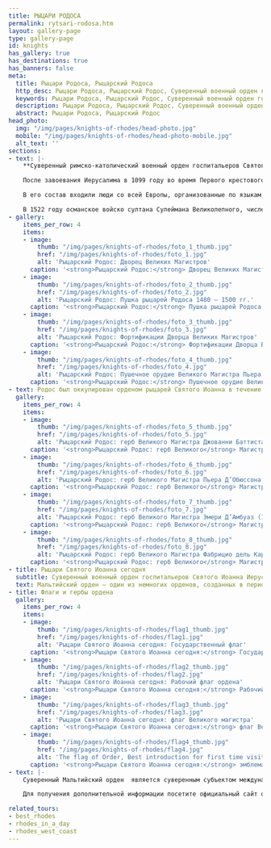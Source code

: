 ```yaml
---
title: РЫЦАРИ РОДОСА
permalink: rytsari-rodosa.htm
layout: gallery-page
type: gallery-page
id: knights
has_gallery: true
has_destinations: true
has_banners: false
meta:
  title: Рыцари Родоса, Рыцарский Родоса
  http_desc: Рыцари Родоса, Рыцарский Родос, Суверенный военный орден госпитальеров Святого Иоанна Иерусалима, Родоса и Мальты, Рыцари, Родос, Греция
  keywords: Рыцари Родоса, Рыцарский Родос, Суверенный военный орден госпитальеров Святого Иоанна Иерусалима, Родоса и Мальты, Рыцари, Родос, Греция
  description: Рыцари Родоса, Рыцарский Родос, Суверенный военный орден госпитальеров Святого Иоанна Иерусалима, Родоса и Мальты, Рыцари, Родос, Греция
  abstract: Рыцари Родоса, Рыцарский Родос
head_photo:
  img: "/img/pages/knights-of-rhodes/head-photo.jpg"
  mobile: "/img/pages/knights-of-rhodes/head-photo-mobile.jpg"
  alt_text: ''
sections:
- text: |-
    **Суверенный римско-католический военный орден госпитальеров Святого Иоанна Иерусалимского** правил Родосом с 1310 по 1522 год н.э. Орден был основан в Иерусалиме рыцарями-госпитальерами в 1050 году н.э., основной с целью его было предоставление помощи паломникам на Святой Земле. Его девиз на латыни «Tuitio  Fidei  et  Obsequium  Pauperum», что означает «Защита веры и помощь бедным». Это старейший в мире сохранившийся рыцарский орден.

    После завоевания Иерусалима в 1099 году во время Первого крестового похода рыцари организовались в католический военный орден, согласно собственного устава. После того, как принадлежащие христианам территории Святой Земли перешли к мусульманам, орден некоторое время действовал с Кипра, а затем завоевал Родос, где правил более 200 лет.

    В его состав входили люди со всей Европы, организованные по языкам, на которых они говорили. Средневековый город на Родосе имеет семь ворот, за каждые из который был ответственен тот или иной язык (языковая группа ордена).

    В 1522 году османское войско султана Сулеймана Великолепного, численностью 100 000 человек осадили Родос. Рыцари успешно оборонялись в течение шести месяцев, но в конце концов потерпели поражение. Османы восхитились отвагой рыцарей и позволили им отплыть на Мальту.
- gallery:
    items_per_row: 4
    items:
    - image:
        thumb: "/img/pages/knights-of-rhodes/foto_1_thumb.jpg"
        href: "/img/pages/knights-of-rhodes/foto_1.jpg"
        alt: 'Рыцарский Родос: Дворец Великих Магистров'
      caption: '<strong>Рыцарский Родос:</strong> Дворец Великих Магистров'
    - image:
        thumb: "/img/pages/knights-of-rhodes/foto_2_thumb.jpg"
        href: "/img/pages/knights-of-rhodes/foto_2.jpg"
        alt: 'Рыцарский Родос: Пушка рыцарей Родоса 1480 – 1500 гг.'
      caption: '<strong>Рыцарский Родос:</strong> Пушка рыцарей Родоса 1480 – 1500 гг.'
    - image:
        thumb: "/img/pages/knights-of-rhodes/foto_3_thumb.jpg"
        href: "/img/pages/knights-of-rhodes/foto_3.jpg"
        alt: 'Рыцарский Родос: Фортификации Дворца Великих Магистров'
      caption: '<strong>Рыцарский Родос:</strong> Фортификации Дворца Великих Магистров'
    - image:
        thumb: "/img/pages/knights-of-rhodes/foto_4_thumb.jpg"
        href: "/img/pages/knights-of-rhodes/foto_4.jpg"
        alt: 'Рыцарский Родос: Пушечное орудие Великого Магистра Пьера Д’Обюссона'
      caption: '<strong>Рыцарский Родос:</strong> Пушечное орудие Великого Магистра Пьера Д’Обюссона'
- text: Родос был оккупирован орденом рыцарей Святого Иоанна в течение 213 лет, эти годы считаются одним из самых ярких и успешных периодов в истории острова. Рыцари оставили впечатляющие свидетельства своего пребывания на Родосе и придали городу  особый колорит, который до сих пор сохраняется в его неуязвимых стенах, воротах, зданиях, госпитале и величественном Дворце Магистров.  
  gallery:
    items_per_row: 4
    items:
    - image:
        thumb: "/img/pages/knights-of-rhodes/foto_5_thumb.jpg"
        href: "/img/pages/knights-of-rhodes/foto_5.jpg"
        alt: 'Рыцарский Родос: герб Великого Магистра Джованни Баттиста дельи Орсини (1467-1476) '
      caption: '<strong>Рыцарский Родос: герб Великого</strong> Магистра Джованни Баттиста дельи Орсини (1467-1476)'
    - image:
        thumb: "/img/pages/knights-of-rhodes/foto_6_thumb.jpg"
        href: "/img/pages/knights-of-rhodes/foto_6.jpg"
        alt: 'Рыцарский Родос: герб Великого Магистра Пьера Д’Обюссона (1476-1503)'
      caption: '<strong>Рыцарский Родос: герб Великого</strong> Магистра Пьера Д’Обюссона (1476-1503)'
    - image:
        thumb: "/img/pages/knights-of-rhodes/foto_7_thumb.jpg"
        href: "/img/pages/knights-of-rhodes/foto_7.jpg"
        alt: 'Рыцарский Родос: герб Великого Магистра Эмери Д’Амбуаз (1503-1512)'
      caption: '<strong>Рыцарский Родос: герб Великого</strong> Магистра Эмери Д’Амбуаз (1503-1512)'
    - image:
        thumb: "/img/pages/knights-of-rhodes/foto_8_thumb.jpg"
        href: "/img/pages/knights-of-rhodes/foto_8.jpg"
        alt: 'Рыцарский Родос: герб Великого Магистра Фабрицио дель Карретто (1513-1521)'
      caption: '<strong>Рыцарский Родос: герб Великого</strong> Магистра Фабрицио дель Карретто (1513-1521)'
- title: Рыцари Святого Иоанна сегодня
  subtitle: Суверенный военный орден госпитальеров Святого Иоанна Иерусалима, Родоса и Мальты (официальное название)
  text: Мальтийский орден – один из немногих орденов, созданных в период Средневековья и действующих до сих пор. Он также единственный, который одновременно является религиозным и суверенным. После потери Мальты орден окончательно обосновался в Риме в 1834 году, где ему со статусом экстерриториальности принадлежат Магистральный дворец на Виа Кондотти, 68 и Магистральная вилла на Авентинском холме. 
- title: Флаги и гербы ордена
  gallery:
    items_per_row: 4
    items:
    - image:
        thumb: "/img/pages/knights-of-rhodes/flag1_thumb.jpg"
        href: "/img/pages/knights-of-rhodes/flag1.jpg"
        alt: 'Рыцари Святого Иоанна сегодня: Государственный флаг'
      caption: '<strong>Рыцари Святого Иоанна сегодня:</strong> Государственный флаг'
    - image:
        thumb: "/img/pages/knights-of-rhodes/flag2_thumb.jpg"
        href: "/img/pages/knights-of-rhodes/flag2.jpg"
        alt: 'Рыцари Святого Иоанна сегодня: Рабочий флаг ордена'
      caption: '<strong>Рыцари Святого Иоанна сегодня:</strong> Рабочий флаг ордена'
    - image:
        thumb: "/img/pages/knights-of-rhodes/flag3_thumb.jpg"
        href: "/img/pages/knights-of-rhodes/flag3.jpg"
        alt: 'Рыцари Святого Иоанна сегодня: флаг Великого магистра'
      caption: '<strong>Рыцари Святого Иоанна сегодня:</strong> флаг Великого магистра'
    - image:
        thumb: "/img/pages/knights-of-rhodes/flag4_thumb.jpg"
        href: "/img/pages/knights-of-rhodes/flag4.jpg"
        alt: 'The flag of Order, Best introduction for first time visitors in Rhodes'
      caption: '<strong>Рыцари Святого Иоанна сегодня:</strong> эмблема Суверенного Мальтийского ордена на гербе'
- text: |-
    Суверенный Мальтийский орден  является суверенным субъектом международного права со своей собственной конституцией, паспортами, печатями и государственными учреждениями. Орден имеет дипломатические отношения со 104 странами, многие их которых не являются католическими, и миссии в крупных европейских странах, а также в европейских и международных организациях. Первоначальная миссия госпитальеров снова стала основным направлением деятельности ордена, ещё больше усилившись за последнее столетие**. Фра Джакомо Далла Торре был избран 80-м Великим Магистром Суверенного Мальтийского ордена 2 мая 2018 года.**

    Для получения дополнительной информации посетите официальный сайт ордена по адресу: <http://www.orderofmalta.int/>

related_tours:
- best_rhodes
- rhodes_in_a_day
- rhodes_west_coast
---
```


